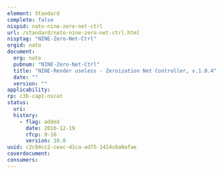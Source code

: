```yaml
---
element: Standard
complete: false
nispid: nato-nine-zero-net-ctrl
url: /standard/nato-nine-zero-net-ctrl.html
nisptag: "NINE-Zero-Net-Ctrl"
orgid: nato
document:
  org: nato
  pubnum: "NINE-Zero-Net-Ctrl"
  title: "NINE-Render useless - Zeroization Net Controller, v.1.0.4"
  date: ""
  version: ""
applicability:
rp: c3b-cap1-nscat
status:
  uri: 
  history: 
    - flag: added
      date: 2016-12-19
      rfcp: 9-16
      version: 10.0
uuid: c2c84cc2-ceac-41ca-ad75-1414c6a0afae
coverdocument:
consumers:
---
```

